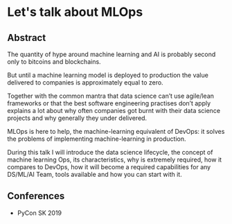 # Let's talk about MLOps

## Abstract

The quantity of hype around machine learning and AI is probably second only to bitcoins and blockchains.

But until a machine learning model is deployed to production the value delivered to companies is approximately equal to zero.

Together with the common mantra that data science can’t use agile/lean frameworks or that the best software engineering practises don’t apply explains a lot about why often companies got burnt with their data science projects and why generally they under delivered.

MLOps is here to help, the machine-learning equivalent of DevOps: it solves the problems of implementing machine-learning in production.

During this talk I will introduce the data science lifecycle, the concept of machine learning Ops, its characteristics, why is extremely required, how it compares to DevOps, how it will become a required capabilities for any DS/ML/AI Team, tools available and how you can start with it.

## Conferences

- PyCon SK 2019

